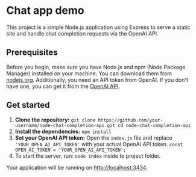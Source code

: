 # Chat app demo

This project is a simple Node.js application using Express to serve a static site and handle chat completion requests via the OpenAI API.

## Prerequisites

Before you begin, make sure you have Node.js and npm (Node Package Manager) installed on your machine. You can download them from [nodejs.org](https://nodejs.org/). Additionally, you need an API token from OpenAI. If you don't have one, you can get it from the [OpenAI API](https://beta.openai.com/signup/).

## Get started

1. **Clone the repository:** `git clone https://github.com/your-username/node-chat-completion-api.git cd node-chat-completion-api`
2. **Install the dependencies:** `npm install`
3. **Set your OpenAI API token:** Open the `index.js` file and replace `'YOUR_OPEN_AI_API_TOKEN'` with your actual OpenAI API token. `const OPEN_AI_TOKEN = 'YOUR_OPEN_AI_API_TOKEN';`
4. To start the server, run: `node index` inside te project folder.

Your application will be running on [http://localhost:3434](http://localhost:3434).
